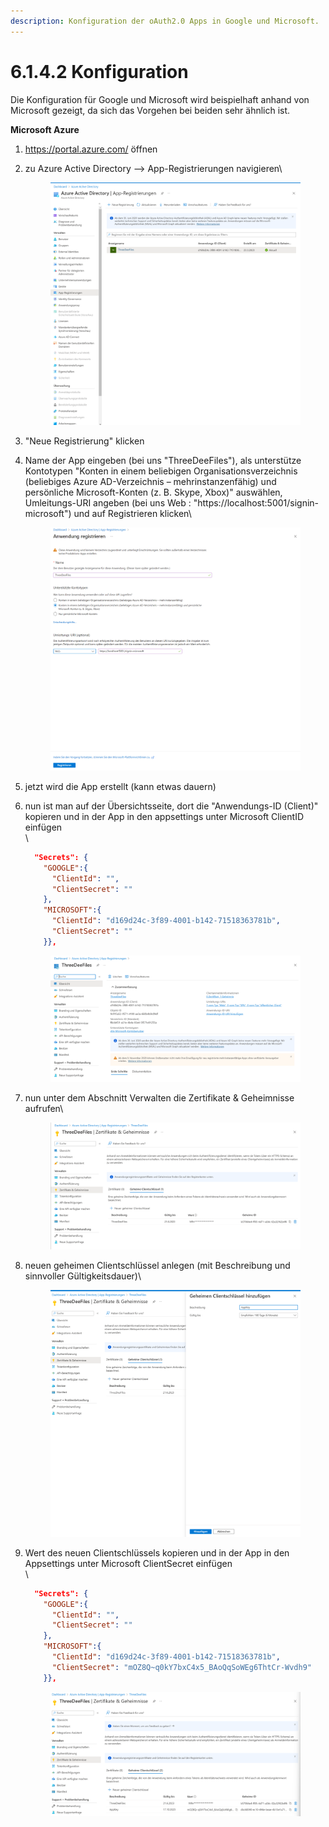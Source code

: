 ```yaml
---
description: Konfiguration der oAuth2.0 Apps in Google und Microsoft.
---
```


# 6.1.4.2 Konfiguration

Die Konfiguration für Google und Microsoft wird beispielhaft anhand von Microsoft gezeigt, da sich das Vorgehen bei beiden sehr ähnlich ist.

**Microsoft Azure**

1. https://portal.azure.com/ öffnen
2.  zu Azure Active Directory --> App-Registrierungen navigieren\


    <figure><img src="../../../.gitbook/assets/grafik (2).png" alt=""><figcaption></figcaption></figure>
3. "Neue Registrierung" klicken
4.  Name der App eingeben (bei uns "ThreeDeeFiles"), als unterstütze Kontotypen "Konten in einem beliebigen Organisationsverzeichnis (beliebiges Azure AD-Verzeichnis – mehrinstanzenfähig) und persönliche Microsoft-Konten (z. B. Skype, Xbox)" auswählen, Umleitungs-URI angeben (bei uns Web : "https://localhost:5001/signin-microsoft") und auf Registrieren klicken\


    <figure><img src="../../../.gitbook/assets/grafik.png" alt=""><figcaption></figcaption></figure>
5. jetzt wird die App erstellt (kann etwas dauern)
6.  nun ist man auf der Übersichtsseite, dort die "Anwendungs-ID (Client)" kopieren und in der App in den appsettings unter Microsoft ClientID einfügen\
    \


    ```json
      "Secrets": {
        "GOOGLE":{
          "ClientId": "",
          "ClientSecret": ""
        },
        "MICROSOFT":{
          "ClientId": "d169d24c-3f89-4001-b142-71518363781b",
          "ClientSecret": ""
        }},
    ```

    <figure><img src="../../../.gitbook/assets/grafik (4).png" alt=""><figcaption></figcaption></figure>
7.  nun unter dem Abschnitt Verwalten die Zertifikate & Geheimnisse aufrufen\


    <figure><img src="../../../.gitbook/assets/grafik (3).png" alt=""><figcaption></figcaption></figure>
8.  neuen geheimen Clientschlüssel anlegen (mit Beschreibung und sinnvoller Gültigkeitsdauer)\


    <figure><img src="../../../.gitbook/assets/grafik (5).png" alt=""><figcaption></figcaption></figure>
9.  Wert des neuen Clientschlüssels kopieren und in der App in den Appsettings unter Microsoft ClientSecret einfügen\
    \


    ```json
      "Secrets": {
        "GOOGLE":{
          "ClientId": "",
          "ClientSecret": ""
        },
        "MICROSOFT":{
          "ClientId": "d169d24c-3f89-4001-b142-71518363781b",
          "ClientSecret": "mOZ8Q~q0kY7bxC4x5_BAoQqSoWEg6ThtCr-Wvdh9"
        }},
    ```

    <figure><img src="../../../.gitbook/assets/grafik (1).png" alt=""><figcaption></figcaption></figure>
